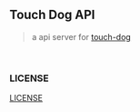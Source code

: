 ## Touch Dog API

> a api server for [touch-dog](https://github.com/DhyanaChina/touch-dog)

<br/>

### LICENSE
[LICENSE](LICENSE)
